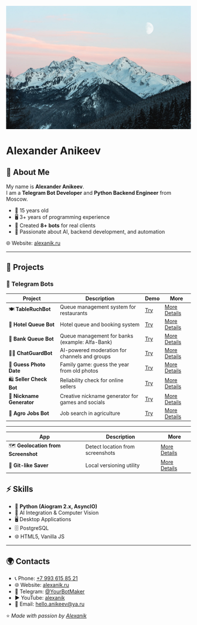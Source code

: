 ![My Photo](photo.jpg)
# Alexander Anikeev

## 👋 About Me

My name is **Alexander Anikeev**.  
I am a **Telegram Bot Developer** and **Python Backend Engineer** from Moscow.  

- 🎂 15 years old  
- 🖥 3+ years of programming experience  
- 🤖 Created **8+ bots** for real clients  
- 🚀 Passionate about AI, backend development, and automation  

🌐 Website: [alexanik.ru](https://alexanik.ru/)  

---

## 📌 Projects

### 🔹 Telegram Bots
| Project | Description | Demo | More |
|---------|-------------|------|------|
| 🍽 **TableRuchBot** | Queue management system for restaurants | [Try](https://t.me/AlexaaanikTableRushBot) | [More Details](https://github.com/Alexaaanik/TableRuchBot) |
| 🏨 **Hotel Queue Bot** | Hotel queue and booking system | [Try](https://t.me/AlexaaanikSmartQueueBot) | [More Details](https://github.com/Alexaaanik/SmartQueue) |
| 🏦 **Bank Queue Bot** | Queue management for banks (example: Alfa-Bank) | [Try](https://t.me/AlfaBranchBot) | [More Details](https://github.com/Alexaaanik/Alfa-Bank-Queue-Bot) |
| 🧑‍⚖️ **ChatGuardBot** | AI-powered moderation for channels and groups | [Try](https://t.me/AlexaaanikChatGuardBot) | [More Details](https://github.com/Alexaaanik/ChatGuardBot) |
| 📸 **Guess Photo Date** | Family game: guess the year from old photos | [Try](https://t.me/AnikeevFamilyBot) | [More Details](https://github.com/Alexaaanik/Photo-Memories) |
| 🛍 **Seller Check Bot** | Reliability check for online sellers | [Try](https://t.me/AlexaaanikCheckSellerBot) | [More Details](https://github.com/Alexaaanik/Seller-Verification-Bot) |
| 🎲 **Nickname Generator** | Creative nickname generator for games and socials | [Try](https://t.me/AlexaaanikNickBot) | [More Details](https://github.com/Alexaaanik/Nickname-Generator-Bot) |
| 🌱 **Agro Jobs Bot** | Job search in agriculture | [Try](https://t.me/AlexaaanikRabotaAgroBot) | [More Details](https://github.com/Alexaaanik/Agro-Careers-Bot) |

---
| App | Description | More |
|-----|-------------|------|
| 🗺 **Geolocation from Screenshot** | Detect location from screenshots | [More Details](https://github.com/Alexaaanik/Screenshot-Geolocation) |
| 💾 **Git-like Saver** | Local versioning utility | [More Details](https://github.com/Alexaaanik/Git-like-Saver) |

## ⚡ Skills

- 🐍 **Python (Aiogram 2.x, AsyncIO)**
- 🤖 AI Integration & Computer Vision  
- 🖥 Desktop Applications  
- 🗄 PostgreSQL  
- 🌐 HTML5, Vanilla JS  

---


## 🌍 Contacts  

- 📞 Phone: [+7 993 615 85 21](tel:+79936158521)  
- 🌐 Website: [alexanik.ru](https://alexanik.ru)  
- 📱 Telegram: [@YourBotMaker](https://t.me/YourBotMaker)  
- ▶️ YouTube: [alexanik](https://www.youtube.com/channel/UCbAc-HHr88_OdjTAb-rZ7gA)  
- 📧 Email: [hello.anikeev@ya.ru](mailto:hello.anikeev@ya.ru)

  
⭐️ *Made with passion by [Alexanik](https://alexanik.ru/)*
